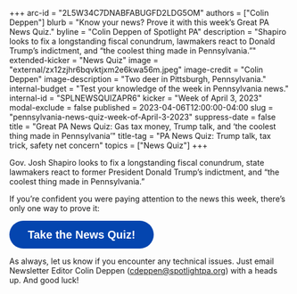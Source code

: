 +++
arc-id = "2L5W34C7DNABFABUGFD2LDG5OM"
authors = ["Colin Deppen"]
blurb = "Know your news? Prove it with this week’s Great PA News Quiz."
byline = "Colin Deppen of Spotlight PA"
description = "Shapiro looks to fix a longstanding fiscal conundrum, lawmakers react to Donald Trump’s indictment, and “the coolest thing made in Pennsylvania.”"
extended-kicker = "News Quiz"
image = "external/zx12zjhr6bqvktjxm2e6kwa56m.jpeg"
image-credit = "Colin Deppen"
image-description = "Two deer in Pittsburgh, Pennsylvania."
internal-budget = "Test your knowledge of the week in Pennsylvania news."
internal-id = "SPLNEWSQUIZAPR6"
kicker = "Week of April 3, 2023"
modal-exclude = false
published = 2023-04-06T12:00:00-04:00
slug = "pennsylvania-news-quiz-week-of-April-3-2023"
suppress-date = false
title = "Great PA News Quiz: Gas tax money, Trump talk, and ‘the coolest thing made in Pennsylvania’"
title-tag = "PA News Quiz: Trump talk, tax trick, safety net concern"
topics = ["News Quiz"]
+++

Gov. Josh Shapiro looks to fix a longstanding fiscal conundrum, state lawmakers react to former President Donald Trump’s indictment, and “the coolest thing made in Pennsylvania.”

If you’re confident you were paying attention to the news this week, there’s only one way to prove it:

<button data-tf-popup="g3ShAoiZ" data-tf-opacity="100" data-tf-size="100" data-tf-iframe-props="title=SPL News Quiz Week 11 - April 6" data-tf-transitive-search-params data-tf-medium="snippet" style="all:unset;font-family:Helvetica,Arial,sans-serif;display:inline-block;max-width:100%;white-space:nowrap;overflow:hidden;text-overflow:ellipsis;background-color:#0445AF;color:#fff;font-size:20px;border-radius:25px;padding:0 33px;font-weight:bold;height:50px;cursor:pointer;line-height:50px;text-align:center;margin:0;text-decoration:none;">Take the News Quiz!</button><script src="//embed.typeform.com/next/embed.js"></script>

As always, let us know if you encounter any technical issues. Just email Newsletter Editor Colin Deppen (<a href="mailto:cdeppen@spotlightpa.org">cdeppen@spotlightpa.org</a>) with a heads up. And good luck!
